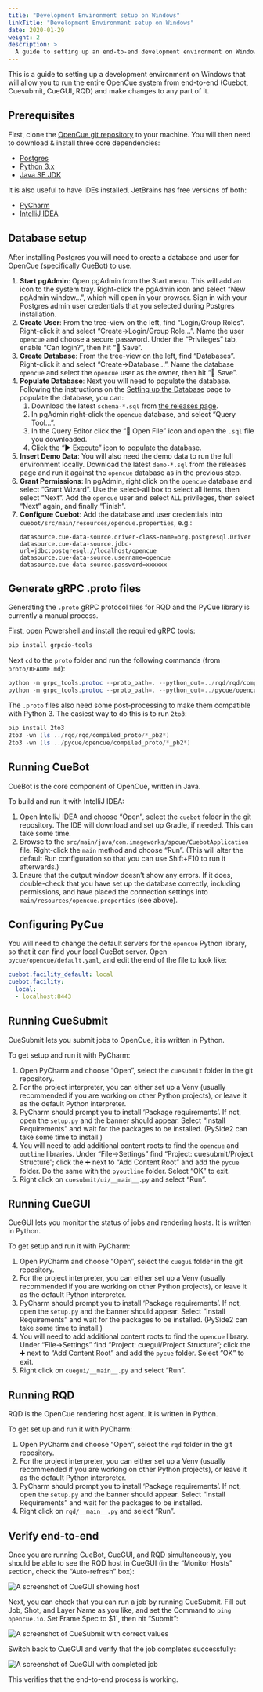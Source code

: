 ```yaml
---
title: "Development Environment setup on Windows"
linkTitle: "Development Environment setup on Windows"
date: 2020-01-29
weight: 2
description: >
  A guide to setting up an end-to-end development environment on Windows.
---
```


<!---DO NOT MODIFY THIS LINE--->

This is a guide to setting up a development environment on Windows that will allow 
you to run the entire OpenCue system from end-to-end (Cuebot, Cuesubmit, CueGUI, RQD)
and make changes to any part of it.

## Prerequisites

First, clone the [OpenCue git repository](https://github.com/AcademySoftwareFoundation/OpenCue)
to your machine. You will then need to download & install three core dependencies:

- [Postgres](https://www.postgresql.org/download/windows/)
- [Python 3.x](https://www.python.org/downloads/) 
- [Java SE JDK](https://www.oracle.com/technetwork/java/javase/downloads/index.html)

It is also useful to have IDEs installed. JetBrains has free versions of both:

- [PyCharm](https://www.jetbrains.com/pycharm/)
- [IntelliJ IDEA](https://www.jetbrains.com/idea/)

## Database setup

After installing Postgres you will need to create a database and user for OpenCue
(specifically CueBot) to use.

1. **Start pgAdmin**: Open pgAdmin from the Start menu. This will add an icon to the system tray. 
   Right-click the pgAdmin icon and select “New pgAdmin window…”, which will open 
   in your browser. Sign in with your Postgres admin user credentials that you selected during
   Postgres installation.
1. **Create User**: From the tree-view on the left, find “Login/Group Roles”. Right-click it and select
   “Create→Login/Group Role…”. Name the user `opencue` and choose a secure password. Under
   the “Privileges” tab, enable “Can login?”, then hit “💾 Save”.
1. **Create Database**: From the tree-view on the left, find “Databases”. Right-click it and
   select “Create→Database…”. Name the database `opencue` and select the `opencue` user as
   the owner, then hit “💾 Save”.
1. **Populate Database**: Next you will need to populate the database. Following the instructions on the
   [Setting up the Database](/docs/getting-started/setting-up-the-database/) 
   page to populate the database, you can:
   1. Download the latest `schema-*.sql` from [the releases page](https://github.com/AcademySoftwareFoundation/OpenCue/releases).
   1. In pgAdmin right-click the `opencue` database, and select “Query Tool…”.
   1. In the Query Editor click the “📂 Open File” icon and open the `.sql` file you downloaded.
   1. Click the “▶ Execute” icon to populate the database.
1. **Insert Demo Data**: You will also need the demo data to run the full environment locally.
   Download the latest `demo-*.sql` from the releases page and run it against the `opencue` database as in the previous step.
1. **Grant Permissions**: In pgAdmin, right click on the `opencue` database and select “Grant Wizard”.
   Use the select-all box to select all items, then select “Next”. Add the `opencue` user and select `ALL` privileges,
   then select “Next” again, and finally “Finish”.
1. **Configure Cuebot**: Add the database and user credentials into `cuebot/src/main/resources/opencue.properties`, e.g.:
    ```
    datasource.cue-data-source.driver-class-name=org.postgresql.Driver
    datasource.cue-data-source.jdbc-url=jdbc:postgresql://localhost/opencue
    datasource.cue-data-source.username=opencue
    datasource.cue-data-source.password=xxxxxx
    ```

## Generate gRPC .proto files

Generating the `.proto` gRPC protocol files for RQD and the PyCue library is currently a manual process.

First, open Powershell and install the required gRPC tools:

```powershell
pip install grpcio-tools
```

Next `cd` to the `proto` folder and run the following commands (from `proto/README.md`):

```powershell
python -m grpc_tools.protoc --proto_path=. --python_out=../rqd/rqd/compiled_proto --grpc_python_out=../rqd/rqd/compiled_proto (ls *.proto).Name
python -m grpc_tools.protoc --proto_path=. --python_out=../pycue/opencue/compiled_proto --grpc_python_out=../pycue/opencue/compiled_proto (ls *.proto).Name
```

The `.proto` files also need some post-processing to make them compatible with Python 3.
The easiest way to do this is to run `2to3`: 

```powershell
pip install 2to3
2to3 -wn (ls ../rqd/rqd/compiled_proto/*_pb2*)
2to3 -wn (ls ../pycue/opencue/compiled_proto/*_pb2*)
```

## Running CueBot

CueBot is the core component of OpenCue, written in Java.

To build and run it with IntelliJ IDEA:

1. Open IntelliJ IDEA and choose “Open”, select the `cuebot` folder in the git repository.
   The IDE will download and set up Gradle, if needed. This can take some time.
1. Browse to the `src/main/java/com.imageworks/spcue/CuebotApplication` file.
   Right-click the `main` method and choose “Run”. (This will alter the default Run 
   configuration so that you can use Shift+F10 to run it afterwards.)
1. Ensure that the output window doesn’t show any errors. If it does, double-check that you
   have set up the database correctly, including permissions, and have placed the connection
   settings into `main/resources/opencue.properties` (see above).

## Configuring PyCue

You will need to change the default servers for the `opencue` Python library, so that
it can find your local CueBot server. Open `pycue/opencue/default.yaml`, and edit
the end of the file to look like:

```yaml
cuebot.facility_default: local
cuebot.facility:
  local:
  - localhost:8443
```

## Running CueSubmit

CueSubmit lets you submit jobs to OpenCue, it is written in Python.

To get setup and run it with PyCharm:

1. Open PyCharm and choose “Open”, select the `cuesubmit` folder in the git repository.
1. For the project interpreter, you can either set up a Venv (usually recommended if
   you are working on other Python projects), or leave it as the default Python interpreter.
1. PyCharm should prompt you to install ‘Package requirements’. If not, open the `setup.py`
   and the banner should appear. Select “Install Requirements” and wait for the packages
   to be installed. (PySide2 can take some time to install.)
1. You will need to add additional content roots to find the `opencue` and `outline` libraries.
   Under “File→Settings” find “Project: cuesubmit/Project Structure”; click the ➕ next
   to “Add Content Root” and add the `pycue` folder. Do the same with the `pyoutline` folder.
   Select “OK” to exit.
1. Right click on `cuesubmit/ui/__main__.py` and select “Run”.

## Running CueGUI

CueGUI lets you monitor the status of jobs and rendering hosts. It is written in Python.

To get setup and run it with PyCharm:

1. Open PyCharm and choose “Open”, select the `cuegui` folder in the git repository.
1. For the project interpreter, you can either set up a Venv (usually recommended if
   you are working on other Python projects), or leave it as the default Python interpreter.
1. PyCharm should prompt you to install ‘Package requirements’. If not, open the `setup.py`
   and the banner should appear. Select “Install Requirements” and wait for the packages
   to be installed. (PySide2 can take some time to install.)
1. You will need to add additional content roots to find the `opencue` library.
   Under “File→Settings” find “Project: cuegui/Project Structure”; click the ➕ next
   to “Add Content Root” and add the `pycue` folder.
   Select “OK” to exit.
1. Right click on `cuegui/__main__.py` and select “Run”.

## Running RQD

RQD is the OpenCue rendering host agent. It is written in Python.

To get set up and run it with PyCharm:

1. Open PyCharm and choose “Open”, select the `rqd` folder in the git repository.
1. For the project interpreter, you can either set up a Venv (usually recommended if
   you are working on other Python projects), or leave it as the default Python interpreter.
1. PyCharm should prompt you to install ‘Package requirements’. If not, open the `setup.py`
   and the banner should appear. Select “Install Requirements” and wait for the packages
   to be installed. 
1. Right click on `rqd/__main__.py` and select “Run”.

## Verify end-to-end

Once you are running CueBot, CueGUI, and RQD simultaneously, you should be able to see
the RQD host in CueGUI (in the “Monitor Hosts” section, check the “Auto-refresh” box):

![A screenshot of CueGUI showing host](/docs/images/windows/verify_host.png)

Next, you can check that you can run a job by running CueSubmit. Fill out Job, Shot,
and Layer Name as you like, and set the Command to `ping opencue.io`. Set Frame Spec to
$1`, then hit “Submit”:

![A screenshot of CueSubmit with correct values](/docs/images/windows/verify_submit.png)

Switch back to CueGUI and verify that the job completes successfully:

![A screenshot of CueGUI with completed job](/docs/images/windows/verify_job_complete.png)

This verifies that the end-to-end process is working.